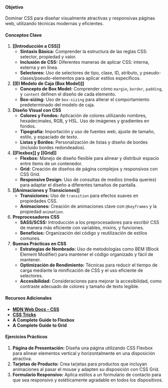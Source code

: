 #### **Objetivo**

Dominar CSS para diseñar visualmente atractivas y responsivas páginas web, utilizando técnicas modernas y eficientes.

#### **Conceptos Clave**

1. **[[Introducción a CSS]]**
    - **Sintaxis Básica:** Comprender la estructura de las reglas CSS: selector, propiedad y valor.
    - **Inclusión de CSS:** Diferentes maneras de aplicar CSS: interna, externa y en línea.
    - **Selectores:** Uso de selectores de tipo, clase, ID, atributo, y pseudo-clases/pseudo-elementos para aplicar estilos específicos.
2. **[[El Modelo de Caja (Box Model)]]**
    - **Concepto de Box Model:** Comprender cómo `margin`, `border`, `padding`, y `content` definen el diseño de cada elemento.
    - **Box-sizing:** Uso de `box-sizing` para alterar el comportamiento predeterminado del modelo de caja.
3. **Diseño Visual con CSS**
    - **Colores y Fondos:** Aplicación de colores utilizando nombres, hexadecimales, RGB, y HSL. Uso de imágenes y gradientes en fondos.
    - **Tipografía:** Importación y uso de fuentes web, ajuste de tamaño, estilo, y espaciado de texto.
    - **Listas y Bordes:** Personalización de listas y diseño de bordes (incluido bordes redondeados).
4. **[[Flexbox]] y [[Grid]]**
    - **Flexbox:** Manejo de diseño flexible para alinear y distribuir espacio entre ítems de un contenedor.
    - **Grid:** Creación de diseños de página complejos y responsivos con CSS Grid.
    - **Responsive Design:** Uso de consultas de medios (media queries) para adaptar el diseño a diferentes tamaños de pantalla.
5. **[[Animaciones y Transiciones]]**
    - **Transiciones:** Uso de `transition` para efectos suaves en propiedades CSS.
    - **Animaciones:** Creación de animaciones clave con `@keyframes` y la propiedad `animation`.
6. **Preprocesadores CSS**
    - **SASS/SCSS:** Introducción a los preprocesadores para escribir CSS de manera más eficiente con variables, mixins, y funciones.
    - **Beneficios:** Organización del código y reutilización de estilos comunes.
7. **Buenas Prácticas en CSS**
    - **Estrategias de Nombrado:** Uso de metodologías como BEM (Block Element Modifier) para mantener el código organizado y fácil de mantener.
    - **Optimización de Rendimiento:** Técnicas para reducir el tiempo de carga mediante la minificación de CSS y el uso eficiente de selectores.
    - **Accesibilidad:** Consideraciones para mejorar la accesibilidad, como contraste adecuado de colores y tamaño de texto legible.

#### **Recursos Adicionales**

- **[MDN Web Docs - CSS](https://developer.mozilla.org/es/docs/Web/CSS)**
- **[CSS Tricks](https://css-tricks.com/)**
- **A Complete Guide to Flexbox**
- **A Complete Guide to Grid**

#### **Ejercicios Prácticos**

1. **Página de Presentación:** Diseña una página utilizando CSS Flexbox para alinear elementos vertical y horizontalmente en una disposición atractiva.
2. **Tarjetas de Producto:** Crea tarjetas para productos que incluyan animaciones al pasar el mouse y adapten su disposición con CSS Grid.
3. **Formulario Responsivo:** Aplica estilos a un formulario de contacto para que sea responsivo y estéticamente agradable en todos los dispositivos.